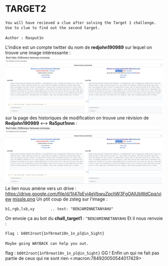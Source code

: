 # TARGET2
```
You will have recieved a clue after solving the Target 1 challenge. Use to clue to find out the second target.

Author : Rasput1n
```
L'indice est un compte twitter du nom de **redjohn190989** sur lequel on trouve une image intéressante :
![unknown.png](../attachements/target2/unknown.png "unknown.png")
sur la page des historiques de modification on trouve une révision de **Redjohn190989** <--> **Ra5put1nnn** :
![unknown.png](../attachements/target2/unknown.png "unknown.png")
Le lien nous amène vers un drive :
https://drive.google.com/file/d/1il47pEyi4eVbwuZpchW3FgOAlUbWdCpq/view
[missle.png](https://drive.google.com/file/d/1il47pEyi4eVbwuZpchW3FgOAlUbWdCpq/view)
Un ptit coup de zsteg sur l'image :
```
b1,rgb,lsb,xy       .. text: "BENJAMINNETANYAHU"
```
On envoie ça au bot du **chall_target1** :
```^BENJAMINNETANYAHU```
Et il nous renvoie :
```
Flag : b00t2root{1nf0rmat10n_1n_pl@in_5ight}

Maybe going WAYBACK can help you out.
```
flag : `b00t2root{1nf0rmat10n_1n_pl@in_5ight}`
GG ! Enfin un qui ne fait pas partie de ceux qui ne sont rien
<:macron:784920050544017429>
